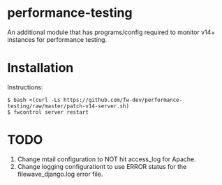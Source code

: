 # performance-testing
An additional module that has programs/config required to monitor v14+ instances for performance testing.


# Installation

Instructions:

    $ bash <(curl -Ls https://github.com/fw-dev/performance-testing/raw/master/patch-v14-server.sh)
    $ fwcontrol server restart
   
# TODO
1. Change mtail configuration to NOT hit access_log for Apache.
2. Change logging configurationt to use ERROR status for the filewave_django.log error file.